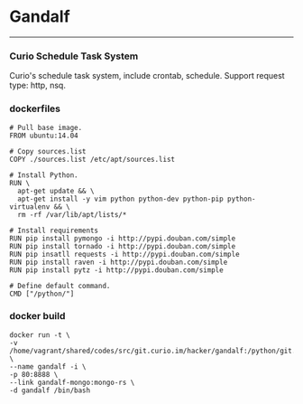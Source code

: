 # Gandalf
---

### Curio Schedule Task System
Curio's schedule task system, include crontab, schedule. Support request type: http, nsq.

### dockerfiles
```
# Pull base image.
FROM ubuntu:14.04

# Copy sources.list
COPY ./sources.list /etc/apt/sources.list

# Install Python.
RUN \
  apt-get update && \
  apt-get install -y vim python python-dev python-pip python-virtualenv && \
  rm -rf /var/lib/apt/lists/*

# Install requirements
RUN pip install pymongo -i http://pypi.douban.com/simple
RUN pip install tornado -i http://pypi.douban.com/simple
RUN pip insatll requests -i http://pypi.douban.com/simple
RUN pip install raven -i http://pypi.douban.com/simple
RUN pip install pytz -i http://pypi.douban.com/simple

# Define default command.
CMD ["/python/"]
```

### docker build

```
docker run -t \
-v /home/vagrant/shared/codes/src/git.curio.im/hacker/gandalf:/python/git.curio.im/hacker/gandalf:rw \
--name gandalf -i \
-p 80:8888 \
--link gandalf-mongo:mongo-rs \
-d gandalf /bin/bash

```